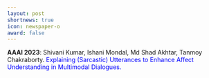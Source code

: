 ```yaml
---
layout: post
shortnews: true
icon: newspaper-o
award: false
---
```


<b>AAAI 2023</b>: Shivani Kumar, Ishani Mondal, Md Shad Akhtar, Tanmoy Chakraborty. <font color="blue"> Explaining (Sarcastic) Utterances to Enhance Affect Understanding in Multimodal Dialogues.</font>
